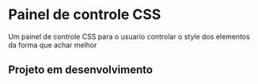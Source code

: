 # Painel de controle CSS
 Um painel de controle CSS para o usuario controlar o style dos elementos da forma que achar melhor

 ## **Projeto em desenvolvimento**
